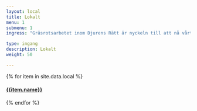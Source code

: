 ```yaml
---
layout: local
title: Lokalt
menu: 1
submenu: 1
ingress: "Gräsrotsarbetet inom Djurens Rätt är nyckeln till att nå vårt mål - ett samhälle som inte förtrycker djur. Som medlem har du möjlighet att engagera dig tillsammans med andra i din närhet - samtidigt som du gör en insats för djuren får du chansen att möta trevliga och likasinnade människor."

type: ingang
description: Lokalt
weight: 50

---
```


<div class="row">
  {% for item in site.data.local %}
    <div class="col-sm-4 col-md-3">
      <h4><a href="/goteborg/">{{item.name}}</a></h4>
    </div>
  {% endfor %}
</div>
